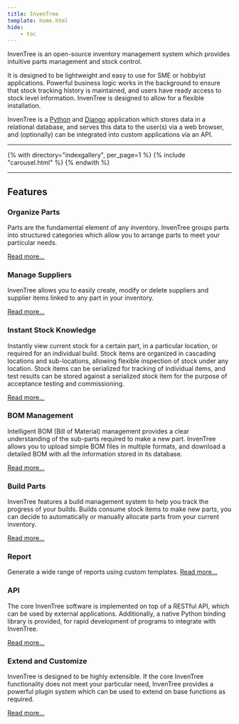 ```yaml
---
title: InvenTree
template: home.html
hide:
    - toc
---
```



InvenTree is an open-source inventory management system which provides intuitive parts management and stock control.


It is designed to be lightweight and easy to use for SME or hobbyist applications. Powerful business logic works in the background to ensure that stock tracking history is maintained, and users have ready access to stock level information. InvenTree is designed to allow for a flexible installation.

InvenTree is a [Python](https://www.python.org/) and [Django](https://www.djangoproject.com/) application which stores data in a relational database, and serves this data to the user(s) via a web browser, and (optionally) can be integrated into custom applications via an API.

------

{% with directory="indexgallery", per_page=1 %}
{% include "carousel.html" %}
{% endwith %}

------

## Features

### Organize Parts

Parts are the fundamental element of any inventory. InvenTree groups parts into structured categories which allow you to arrange parts to meet your particular needs.

[Read more...](./part/index.md)

### Manage Suppliers

InvenTree allows you to easily create, modify or delete suppliers and supplier items linked to any part in your inventory.

[Read more...](./purchasing/supplier.md)

### Instant Stock Knowledge

Instantly view current stock for a certain part, in a particular location, or required for an individual build. Stock items are organized in cascading locations and sub-locations, allowing flexible inspection of stock under any location. Stock items can be serialized for tracking of individual items, and test results can be stored against a serialized stock item for the purpose of acceptance testing and commissioning.

[Read more...](./stock/index.md)

### BOM Management

Intelligent BOM (Bill of Material) management provides a clear understanding of the sub-parts required to make a new part.
InvenTree allows you to upload simple BOM files in multiple formats, and download a detailed BOM with all the information stored in its database.

[Read more...](./manufacturing/bom.md)

### Build Parts

InvenTree features a build management system to help you track the progress of your builds.
Builds consume stock items to make new parts, you can decide to automatically or manually allocate parts from your current inventory.

[Read more...](./manufacturing/build.md)

### Report

Generate a wide range of reports using custom templates. [Read more...](./report/report.md)

### API

The core InvenTree software is implemented on top of a RESTful API, which can be used by external applications. Additionally, a native Python binding library is provided, for rapid development of programs to integrate with InvenTree.

[Read more...](./api/index.md)

### Extend and Customize

InvenTree is designed to be highly extensible. If the core InvenTree functionality does not meet your particular need, InvenTree provides a powerful plugin system which can be used to extend on base functions as required.

[Read more...](./plugins/index.md)
